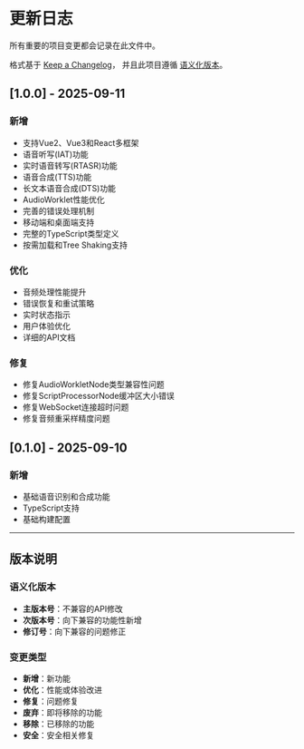 # 更新日志

所有重要的项目变更都会记录在此文件中。

格式基于 [Keep a Changelog](https://keepachangelog.com/zh-CN/1.0.0/)，
并且此项目遵循 [语义化版本](https://semver.org/spec/v2.0.0.html)。

## [1.0.0] - 2025-09-11

### 新增
- 支持Vue2、Vue3和React多框架
- 语音听写(IAT)功能
- 实时语音转写(RTASR)功能
- 语音合成(TTS)功能
- 长文本语音合成(DTS)功能
- AudioWorklet性能优化
- 完善的错误处理机制
- 移动端和桌面端支持
- 完整的TypeScript类型定义
- 按需加载和Tree Shaking支持

### 优化
- 音频处理性能提升
- 错误恢复和重试策略
- 实时状态指示
- 用户体验优化
- 详细的API文档

### 修复
- 修复AudioWorkletNode类型兼容性问题
- 修复ScriptProcessorNode缓冲区大小错误
- 修复WebSocket连接超时问题
- 修复音频重采样精度问题

## [0.1.0] - 2025-09-10

### 新增
- 基础语音识别和合成功能
- TypeScript支持
- 基础构建配置

---

## 版本说明

### 语义化版本
- **主版本号**：不兼容的API修改
- **次版本号**：向下兼容的功能性新增
- **修订号**：向下兼容的问题修正

### 变更类型
- **新增**：新功能
- **优化**：性能或体验改进
- **修复**：问题修复
- **废弃**：即将移除的功能
- **移除**：已移除的功能
- **安全**：安全相关修复
